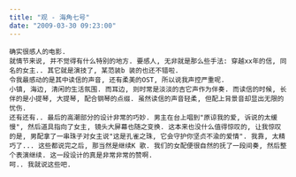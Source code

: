 ```yaml
---
title: "观 - 海角七号"
date: "2009-03-30 09:23:00"
---
```


    确实很感人的电影.
    就情节来说, 并不觉得有什么特别的地方. 要感人, 无非就是那么些手法: 穿越xx年的信, 同名的女主.. 其它就是演技了, 某范装b 装的也还不错啦.
    令我最感动的是其中读信的声音, 还有柔美的OST, 所以说我声控严重呢.
    小镇, 海边, 清闲的生活氛围. 而耳边, 则时常是淡淡的吉它声作为伴奏. 而读信的时候, 长伴的是小提琴, 大提琴, 配合钢琴的点缀. 虽然读信的声音轻柔, 但配上背景音却显出无限的忧伤.
    还有还有.. 最后的高潮部分的设计非常的巧妙. 男主在台上唱到"原谅我的爱, 诉说的太缓慢", 然后道具指向了女主, 镜头大屏幕也随之变换. 这本来也没什么值得惊叹的, 让我惊叹的是, 男配拿了一串珠子对女主说"这是孔雀之珠, 它会守护你坚贞不渝的爱情". 我靠, 太精巧了... 这些都说完之后, 那当然是继续K 歌. 我们的女配便很自然的抚了一段间奏, 然后整个表演继续. 这一段设计的真是非常非常的赞啊.
    呵.. 我就说这些吧.

